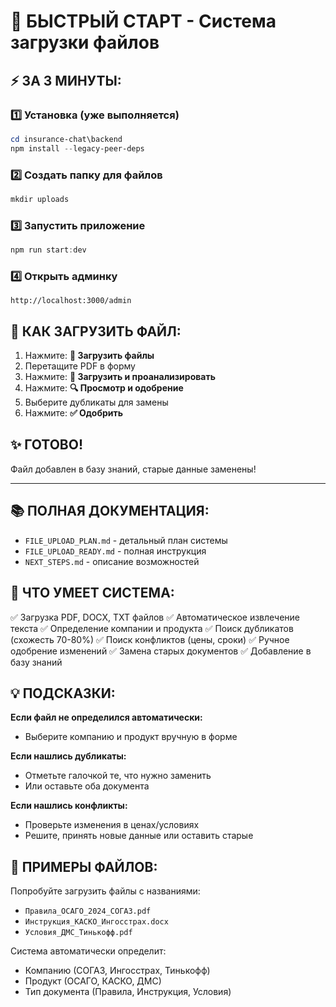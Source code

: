 # 🚀 БЫСТРЫЙ СТАРТ - Система загрузки файлов

## ⚡ ЗА 3 МИНУТЫ:

### 1️⃣ Установка (уже выполняется)
```powershell
cd insurance-chat\backend
npm install --legacy-peer-deps
```

### 2️⃣ Создать папку для файлов
```powershell
mkdir uploads
```

### 3️⃣ Запустить приложение
```powershell
npm run start:dev
```

### 4️⃣ Открыть админку
```
http://localhost:3000/admin
```

## 📁 КАК ЗАГРУЗИТЬ ФАЙЛ:

1. Нажмите: **📁 Загрузить файлы**
2. Перетащите PDF в форму
3. Нажмите: **🚀 Загрузить и проанализировать**
4. Нажмите: **🔍 Просмотр и одобрение**
5. Выберите дубликаты для замены
6. Нажмите: **✅ Одобрить**

## ✨ ГОТОВО!

Файл добавлен в базу знаний, старые данные заменены!

---

## 📚 ПОЛНАЯ ДОКУМЕНТАЦИЯ:

- `FILE_UPLOAD_PLAN.md` - детальный план системы
- `FILE_UPLOAD_READY.md` - полная инструкция
- `NEXT_STEPS.md` - описание возможностей

## 🎯 ЧТО УМЕЕТ СИСТЕМА:

✅ Загрузка PDF, DOCX, TXT файлов
✅ Автоматическое извлечение текста
✅ Определение компании и продукта
✅ Поиск дубликатов (схожесть 70-80%)
✅ Поиск конфликтов (цены, сроки)
✅ Ручное одобрение изменений
✅ Замена старых документов
✅ Добавление в базу знаний

## 💡 ПОДСКАЗКИ:

**Если файл не определился автоматически:**
- Выберите компанию и продукт вручную в форме

**Если нашлись дубликаты:**
- Отметьте галочкой те, что нужно заменить
- Или оставьте оба документа

**Если нашлись конфликты:**
- Проверьте изменения в ценах/условиях
- Решите, принять новые данные или оставить старые

## 🎉 ПРИМЕРЫ ФАЙЛОВ:

Попробуйте загрузить файлы с названиями:
- `Правила_ОСАГО_2024_СОГАЗ.pdf`
- `Инструкция_КАСКО_Ингосстрах.docx`
- `Условия_ДМС_Тинькофф.pdf`

Система автоматически определит:
- Компанию (СОГАЗ, Ингосстрах, Тинькофф)
- Продукт (ОСАГО, КАСКО, ДМС)
- Тип документа (Правила, Инструкция, Условия)

